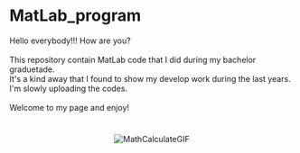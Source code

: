# MatLab_program


Hello everybody!!! How are you?
<br>
<br>
This repository contain MatLab code that I did during my bachelor graduetade.
<br>
It's a kind away that I found to show my develop work during the last years.
<br>
I'm slowly uploading the codes.
<br>
<br>
Welcome to my page and enjoy! 
#
<div align="center">

![MathCalculateGIF](https://user-images.githubusercontent.com/111397870/196823776-2d7a0c61-18b1-42eb-b42b-14f72a677b90.gif)


